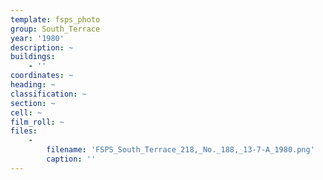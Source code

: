```yaml
---
template: fsps_photo
group: South_Terrace
year: '1980'
description: ~
buildings:
    - ''
coordinates: ~
heading: ~
classification: ~
section: ~
cell: ~
film_roll: ~
files:
    -
        filename: 'FSPS_South_Terrace_218,_No._188,_13-7-A_1980.png'
        caption: ''
---
```


